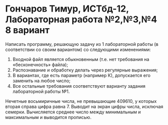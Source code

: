 # Гончаров Тимур, ИСТбд-12, Лабораторная работа №2,№3,№4 8 вариант

Написать программу, решающую задачу из 1 лабораторной работы (в соответствии со своим вариантом) со следующими изменениями:
1.	Входной файл является обыкновенным (т.е. нет требования на «бесконечность» файла);
2.	Распознавание и обработку делать  через регулярные выражения;
3.	В вариантах, где есть параметр (например К), допускается его заменить на любое число;
4.	Все остальные требования соответствуют варианту задания лабораторной работы №1.

Нечетные восьмиричные числа, не превышающие 409610, у которых вторая справа цифра равна 7. Выводит на экран цифры числа, исключая семерки. Вычисляется среднее число между минимальным и максимальным и выводится прописью.
